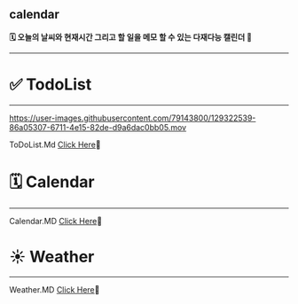 ## calendar

**🗓 오늘의 날씨와 현재시간 그리고 할 일을 메모 할 수 있는 다재다능 캘린더 🌟**

---

# ✅ TodoList

---
https://user-images.githubusercontent.com/79143800/129322539-86a05307-6711-4e15-82de-d9a6dac0bb05.mov

ToDoList.Md [Click Here](/Users/choejaeyeong/Desktop/Learn_Every_Day/inside_github/MiniProject_Box/Calendar/introduce/todoList.md)🔗


# 🗓 Calendar

---

Calendar.MD [Click Here](/Users/choejaeyeong/Desktop/Learn_Every_Day/inside_github/MiniProject_Box/Calendar/introduce/Calendar.md)🔗


# ☀️ Weather

---

Weather.MD [Click Here](/Users/choejaeyeong/Desktop/Learn_Every_Day/inside_github/MiniProject_Box/Calendar/introduce/Weather.md)🔗

